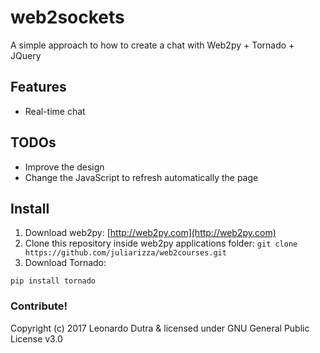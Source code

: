 # web2sockets
A simple approach to how to create a chat with Web2py + Tornado + JQuery

## Features
* Real-time chat

## TODOs
* Improve the design
* Change the JavaScript to refresh automatically the page

## Install
1. Download web2py: [http://web2py.com](http://web2py.com)
2. Clone this repository inside web2py applications folder: `git clone https://github.com/juliarizza/web2courses.git`
3. Download Tornado:

  ```
  pip install tornado
  ```
  
### Contribute!
Copyright (c) 2017 Leonardo Dutra & licensed under GNU General Public License v3.0
